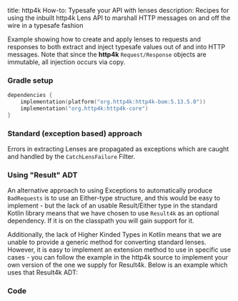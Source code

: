 title: http4k How-to: Typesafe your API with lenses
description: Recipes for using the inbuilt http4k Lens API to marshall HTTP messages on and off the wire in a typesafe fashion

Example showing how to create and apply lenses to requests and responses to both extract and inject typesafe values out of and into HTTP messages. Note that since the **http4k** `Request/Response` objects are immutable, all injection occurs via copy.

### Gradle setup

```kotlin
dependencies {
    implementation(platform("org.http4k:http4k-bom:5.13.5.0"))
    implementation("org.http4k:http4k-core")
}
```

### Standard (exception based) approach [<img class="octocat"/>](https://github.com/http4k/http4k/blob/master/src/docs/guide/howto/typesafe_your_api_with_lenses/example.kt)
Errors in extracting Lenses are propagated as exceptions which are caught and handled by the `CatchLensFailure` Filter.

<script src="https://gist-it.appspot.com/https://github.com/http4k/http4k/blob/master/src/docs/guide/howto/typesafe_your_api_with_lenses/example.kt"></script>

### Using "Result" ADT
An alternative approach to using Exceptions to automatically produce `BadRequests` is to use an Either-type structure, and this would be easy to implement - but the lack of an usable Result/Either type in the standard Kotlin library means that we have chosen to use `Result4k` as an optional dependency. If it is on the classpath you will gain support for it.

Additionally, the lack of Higher Kinded Types in Kotlin means that we are unable to provide a generic method for converting standard lenses. However, it is easy to implement an extension method to use in specific use cases - you can follow the example in the http4k source to implement your own version of the one we supply for Result4k. Below is an example which uses that Result4k ADT:

### Code [<img class="octocat"/>](https://github.com/http4k/http4k/blob/master/src/docs/guide/howto/typesafe_your_api_with_lenses/example_result4k.kt)

<script src="https://gist-it.appspot.com/https://github.com/http4k/http4k/blob/master/src/docs/guide/howto/typesafe_your_api_with_lenses/example_result4k.kt"></script>

